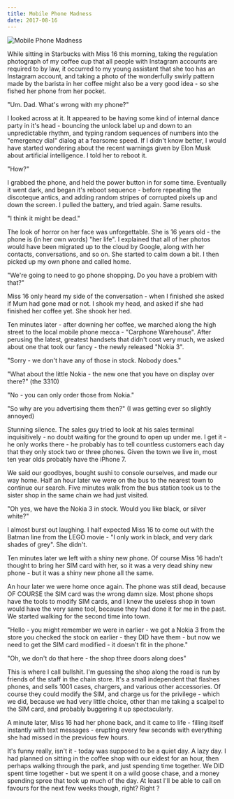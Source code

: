 ```yaml
---
title: Mobile Phone Madness
date: 2017-08-16
---
```


![Mobile Phone Madness](https://source.unsplash.com/y7GlIdTUOvo/1600x900)

While sitting in Starbucks with Miss 16 this morning, taking the regulation photograph of my coffee cup that all people with Instagram accounts are required to by law, it occurred to my young assistant that she too has an Instagram account, and taking a photo of the wonderfully swirly pattern made by the barista in her coffee might also be a very good idea - so she fished her phone from her pocket.

"Um. Dad. What's wrong with my phone?"

I looked across at it. It appeared to be having some kind of internal dance party in it's head - bouncing the unlock label up and down to an unpredictable rhythm, and typing random sequences of numbers into the "emergency dial" dialog at a fearsome speed. If I didn't know better, I would have started wondering about the recent warnings given by Elon Musk about artificial intelligence. I told her to reboot it.

"How?"

I grabbed the phone, and held the power button in for some time. Eventually it went dark, and began it's reboot sequence - before repeating the discoteque antics, and adding random stripes of corrupted pixels up and down the screen. I pulled the battery, and tried again. Same results.

"I think it might be dead."

The look of horror on her face was unforgettable. She is 16 years old - the phone is (in her own words) "her life". I explained that all of her photos would have been migrated up to the cloud by Google, along with her contacts, conversations, and so on. She started to calm down a bit. I then picked up my own phone and called home.

"We're going to need to go phone shopping. Do you have a problem with that?"

Miss 16 only heard my side of the conversation - when I finished she asked if Mum had gone mad or not. I shook my head, and asked if she had finished her coffee yet. She shook her hed.

Ten minutes later - after downing her coffee, we marched along the high street to the local mobile phone mecca - "Carphone Warehouse". After perusing the latest, greatest handsets that didn't cost very much, we asked about one that took our fancy - the newly released "Nokia 3".

"Sorry - we don't have any of those in stock. Nobody does."

"What about the little Nokia - the new one that you have on display over there?" (the 3310)

"No - you can only order those from Nokia."

"So why are you advertising them then?" (I was getting ever so slightly annoyed)

Stunning silence. The sales guy tried to look at his sales terminal inquisitively - no doubt waiting for the ground to open up under me. I get it - he only works there - he probably has to tell countless customers each day that they only stock two or three phones. Given the town we live in, most ten year olds probably have the iPhone 7.

We said our goodbyes, bought sushi to console ourselves, and made our way home. Half an hour later we were on the bus to the nearest town to continue our search. Five minutes walk from the bus station took us to the sister shop in the same chain we had just visited.

"Oh yes, we have the Nokia 3 in stock. Would you like black, or silver white?"

I almost burst out laughing. I half expected Miss 16 to come out with the Batman line from the LEGO movie - "I only work in black, and very dark shades of grey". She didn't.

Ten minutes later we left with a shiny new phone. Of course Miss 16 hadn't thought to bring her SIM card with her, so it was a very dead shiny new phone - but it was a shiny new phone all the same.

An hour later we were home once again. The phone was still dead, because OF COURSE the SIM card was the wrong damn size. Most phone shops have the tools to modify SIM cards, and I knew the useless shop in town would have the very same tool, because they had done it for me in the past. We started walking for the second time into town.

"Hello - you might remember we were in earlier - we got a Nokia 3 from the store you checked the stock on earlier - they DID have them - but now we need to get the SIM card modified - it doesn't fit in the phone."

"Oh, we don't do that here - the shop three doors along does"

This is where I call bullshit. I'm guessing the shop along the road is run by friends of the staff in the chain store. It's a small independent that flashes phones, and sells 1001 cases, chargers, and various other accessories. Of course they could modify the SIM, and charge us for the privilege - which we did, because we had very little choice, other than me taking a scalpel to the SIM card, and probably buggering it up spectacularly.

A minute later, Miss 16 had her phone back, and it came to life - filling itself instantly with text messages - erupting every few seconds with everything she had missed in the previous few hours.

It's funny really, isn't it - today was supposed to be a quiet day. A lazy day. I had planned on sitting in the coffee shop with our eldest for an hour, then perhaps walking through the park, and just spending time together. We DID spent time together - but we spent it on a wild goose chase, and a money spending spree that took up much of the day. At least I'll be able to call on favours for the next few weeks though, right? Right ?